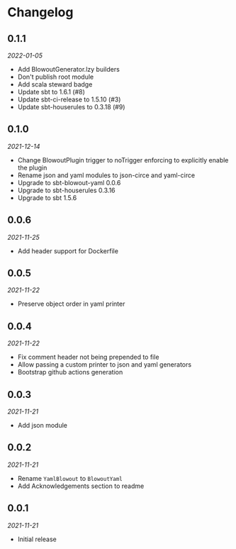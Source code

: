 # Changelog

## 0.1.1

_2022-01-05_

 * Add BlowoutGenerator.lzy builders
 * Don't publish root module
 * Add scala steward badge
 * Update sbt to 1.6.1 (#8)
 * Update sbt-ci-release to 1.5.10 (#3)
 * Update sbt-houserules to 0.3.18 (#9)

## 0.1.0

_2021-12-14_

 * Change BlowoutPlugin trigger to noTrigger enforcing to explicitly enable the plugin
 * Rename json and yaml modules to json-circe and yaml-circe
 * Upgrade to sbt-blowout-yaml 0.0.6
 * Upgrade to sbt-houserules 0.3.16
 * Upgrade to sbt 1.5.6

## 0.0.6

_2021-11-25_

 * Add header support for Dockerfile

## 0.0.5

_2021-11-22_

 * Preserve object order in yaml printer

## 0.0.4

_2021-11-22_

 * Fix comment header not being prepended to file
 * Allow passing a custom printer to json and yaml generators
 * Bootstrap github actions generation

## 0.0.3

_2021-11-21_

 * Add json module

## 0.0.2

_2021-11-21_

 * Rename `YamlBlowout` to `BlowoutYaml`
 * Add Acknowledgements section to readme

## 0.0.1

_2021-11-21_

 * Initial release